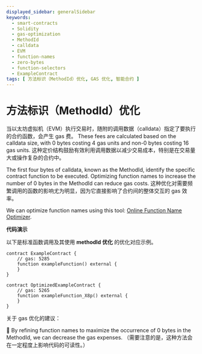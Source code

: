 ```yaml
---
displayed_sidebar: generalSidebar
keywords:
  - smart-contracts
  - Solidity
  - gas-optimization
  - MethodId
  - calldata
  - EVM
  - function-names
  - zero-bytes
  - function-selectors
  - ExampleContract
tags: [ 方法标识（MethodId）优化, GAS 优化, 智能合约 ]
---
```


# 方法标识（MethodId）优化

当以太坊虚拟机（EVM）执行交易时，随附的调用数据（calldata）指定了要执行的合约函数，会产生 gas 费。 These fees are calculated based on the calldata size, with 0 bytes costing 4 gas units and non-0 bytes costing 16 gas units. 这种定价结构鼓励有效利用调用数据以减少交易成本，特别是在交易量大或操作复杂的合约中。

The first four bytes of calldata, known as the MethodId, identify the specific contract function to be executed. Optimizing function names to increase the number of 0 bytes in the MethodId can reduce gas costs. 这种优化对需要频繁调用的函数的影响尤为明显，因为它直接影响了合约间的整体交互的 gas 效率。

We can optimize function names using this tool: [Online Function Name Optimizer](https://emn178.github.io/solidity-optimize-name/).

**代码演示**

以下是标准函数调用及其使用 **methodId 优化** 的优化对应示例。

```solidity
contract ExampleContract {
    // gas: 5285
    function exampleFunction() external {
    }
}

contract OptimizedExampleContract {
    // gas: 5265
    function exampleFunction_X8p() external {
    }
}
```

关于 gas 优化的建议：

🌟 By refining function names to maximize the occurrence of 0 bytes in the MethodId, we can decrease the gas expenses. （需要注意的是，这种方法会在一定程度上影响代码的可读性。）
